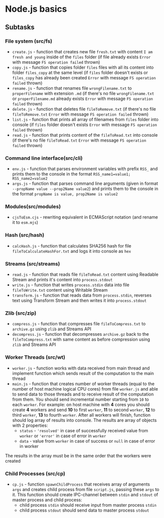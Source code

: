 # Node.js basics

## Subtasks

### File system (src/fs)

- `create.js` - function that creates new file `fresh.txt` with content `I am fresh and young` inside of the `files` folder (if file already exists `Error` with message `FS operation failed` thrown)
- `copy.js` - function that copies folder `files` files with all its content into folder `files_copy` at the same level (if `files` folder doesn't exists or `files_copy` has already been created `Error` with message `FS operation failed` thrown)
- `rename.js` - function that renames file `wrongFilename.txt` to `properFilename` with extension `.md` (if there's no file `wrongFilename.txt` or `properFilename.md` already exists `Error` with message `FS operation failed` thrown)
- `delete.js` - function that deletes file `fileToRemove.txt` (if there's no file `fileToRemove.txt` `Error` with message `FS operation failed` thrown)
- `list.js` - function that prints all array of filenames from `files` folder into console (if `files` folder doesn't exists `Error` with message `FS operation failed` thrown)
- `read.js` - function that prints content of the `fileToRead.txt` into console (if there's no file `fileToRead.txt` `Error` with message `FS operation failed` thrown)

### Command line interface(src/cli)

- `env.js` - function that parses environment variables with prefix `RSS_` and prints them to the console in the format `RSS_name1=value1; RSS_name2=value2`
- `args.js` - function that parses command line arguments (given in format `--propName value --prop2Name value2`) and prints them to the console in the format `propName is value, prop2Name is value2`

### Modules(src/modules)

- `cjsToEsm.cjs` - rewriting equivalent in ECMAScript notation (and rename it to `esm.mjs`)

### Hash (src/hash)

- `calcHash.js` - function that calculates SHA256 hash for file `fileToCalculateHashFor.txt` and logs it into console as `hex`

### Streams (src/streams)

- `read.js` - function that reads file `fileToRead.txt` content using Readable Stream and prints it's content into `process.stdout`
- `write.js` - function that writes `process.stdin` data into file `fileToWrite.txt` content using Writable Stream
- `transform.js` - function that reads data from `process.stdin`, reverses text using Transform Stream and then writes it into `process.stdout`

### Zlib (src/zip)

- `compress.js` - function that compresses file `fileToCompress.txt` to `archive.gz` using `zlib` and Streams API
- `decompress.js` - function that decompresses `archive.gz` back to the `fileToCompress.txt` with same content as before compression using `zlib` and Streams API

### Worker Threads (src/wt)

- `worker.js` - function works with data received from main thread and implement function which sends result of the computation to the main thread
- `main.js` - function that creates number of worker threads (equal to the number of host machine logical CPU cores) from file `worker.js` and able to send data to those threads and to receive result of the computation from them. You should send incremental number starting from `10` to each `worker`. For example: on host machine with **4** cores you should create **4** workers and send **10** to first `worker`, **11** to second `worker`, **12** to third `worker`, **13** to fourth `worker`. After all workers will finish, function should log array of results into console. The results are array of objects with 2 properties:
    - `status` - `'resolved'` in case of successfully received value from `worker` or `'error'` in case of error in `worker`
    - `data` - value from `worker` in case of success or `null` in case of error in worker  

The results in the array must be in the same order that the workers were created

### Child Processes (src/cp)

- `cp.js` - function `spawnChildProcess` that receives array of arguments `args` and creates child process from file `script.js`, passing these `args` to it. This function should create IPC-channel between `stdin` and `stdout` of master process and child process:
    - child process `stdin` should receive input from master process `stdin`
    - child process `stdout` should send data to master process `stdout`
